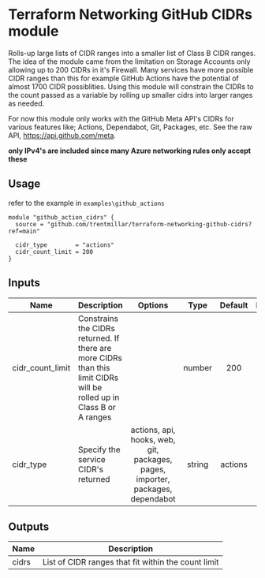# Terraform Networking GitHub CIDRs module

Rolls-up large lists of CIDR ranges into a smaller list of Class B CIDR ranges. The idea of the module came from the limitation on Storage Accounts only allowing up to 200 CIDRs in it's Firewall. Many services have more possible CIDR ranges than this for example GitHub Actions have the potential of almost 1700 CIDR possiblities. Using this module will constrain the CIDRs to the count passed as a variable by rolling up smaller cidrs into larger ranges as needed.

For now this module only works with the GitHub Meta API's CIDRs for various features like; Actions, Dependabot, Git, Packages, etc. See the raw API, https://api.github.com/meta.

__only IPv4's are included since many Azure networking rules only accept these__

## Usage
refer to the example in `examples\github_actions`

```
module "github_action_cidrs" {
  source = "github.com/trentmillar/terraform-networking-github-cidrs?ref=main"

  cidr_type        = "actions"
  cidr_count_limit = 200
}
```

## Inputs

| Name | Description | Options | Type | Default | Required |
|------|-------------|:----:|:----:|:-----:|:-----:|
| cidr_count_limit | Constrains the CIDRs returned. If there are more CIDRs than this limit CIDRs will be rolled up in Class B or A ranges | | number | 200 | yes |
| cidr_type | Specify the service CIDR's returned | actions, api, hooks, web, git, packages, pages, importer, packages, dependabot | string | actions | yes |

## Outputs

| Name | Description |
|------|-------------|
| cidrs | List of CIDR ranges that fit within the count limit |
